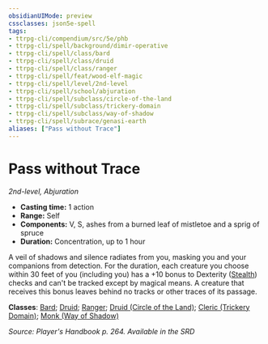 ```yaml
---
obsidianUIMode: preview
cssclasses: json5e-spell
tags:
- ttrpg-cli/compendium/src/5e/phb
- ttrpg-cli/spell/background/dimir-operative
- ttrpg-cli/spell/class/bard
- ttrpg-cli/spell/class/druid
- ttrpg-cli/spell/class/ranger
- ttrpg-cli/spell/feat/wood-elf-magic
- ttrpg-cli/spell/level/2nd-level
- ttrpg-cli/spell/school/abjuration
- ttrpg-cli/spell/subclass/circle-of-the-land
- ttrpg-cli/spell/subclass/trickery-domain
- ttrpg-cli/spell/subclass/way-of-shadow
- ttrpg-cli/spell/subrace/genasi-earth
aliases: ["Pass without Trace"]
---
```

# Pass without Trace
*2nd-level, Abjuration*  

- **Casting time:** 1 action
- **Range:** Self
- **Components:** V, S, ashes from a burned leaf of mistletoe and a sprig of spruce
- **Duration:** Concentration, up to 1 hour

A veil of shadows and silence radiates from you, masking you and your companions from detection. For the duration, each creature you choose within 30 feet of you (including you) has a +10 bonus to Dexterity ([Stealth](3-Mechanics/CLI/rules/skills.md#Stealth)) checks and can't be tracked except by magical means. A creature that receives this bonus leaves behind no tracks or other traces of its passage.

**Classes**: [Bard](list-spells-classes-bard); [Druid](list-spells-classes-druid); [Ranger](list-spells-classes-ranger); [Druid (Circle of the Land)](list-spells-classes-druid-circle-of-the-land); [Cleric (Trickery Domain)](list-spells-classes-cleric-trickery-domain); [Monk (Way of Shadow)](list-spells-classes-monk-way-of-shadow)

*Source: Player's Handbook p. 264. Available in the <span title='Systems Reference Document (5.1)'>SRD</span>*